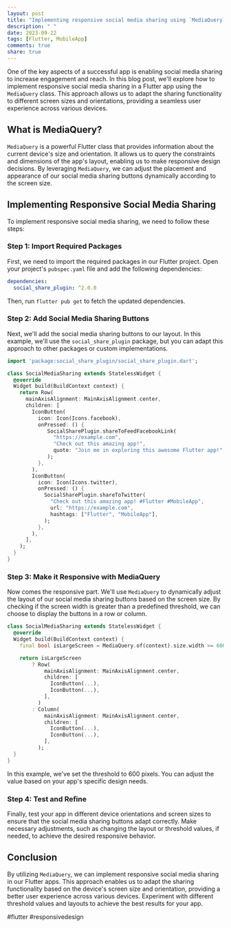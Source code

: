 ```yaml
---
layout: post
title: "Implementing responsive social media sharing using `MediaQuery` in Flutter"
description: " "
date: 2023-09-22
tags: [Flutter, MobileApp]
comments: true
share: true
---
```


One of the key aspects of a successful app is enabling social media sharing to increase engagement and reach. In this blog post, we'll explore how to implement responsive social media sharing in a Flutter app using the `MediaQuery` class. This approach allows us to adapt the sharing functionality to different screen sizes and orientations, providing a seamless user experience across various devices.

## What is MediaQuery?

`MediaQuery` is a powerful Flutter class that provides information about the current device's size and orientation. It allows us to query the constraints and dimensions of the app's layout, enabling us to make responsive design decisions. By leveraging `MediaQuery`, we can adjust the placement and appearance of our social media sharing buttons dynamically according to the screen size.

## Implementing Responsive Social Media Sharing

To implement responsive social media sharing, we need to follow these steps:

### Step 1: Import Required Packages

First, we need to import the required packages in our Flutter project. Open your project's `pubspec.yaml` file and add the following dependencies:

```yaml
dependencies:
  social_share_plugin: ^2.0.0
```

Then, run `flutter pub get` to fetch the updated dependencies.

### Step 2: Add Social Media Sharing Buttons

Next, we'll add the social media sharing buttons to our layout. In this example, we'll use the `social_share_plugin` package, but you can adapt this approach to other packages or custom implementations.

```dart
import 'package:social_share_plugin/social_share_plugin.dart';

class SocialMediaSharing extends StatelessWidget {
  @override
  Widget build(BuildContext context) {
    return Row(
      mainAxisAlignment: MainAxisAlignment.center,
      children: [
        IconButton(
          icon: Icon(Icons.facebook),
          onPressed: () {
             SocialSharePlugin.shareToFeedFacebookLink(
               "https://example.com",
               "Check out this amazing app!",
               quote: "Join me in exploring this awesome Flutter app!",
             );
          },
        ),
        IconButton(
          icon: Icon(Icons.twitter),
          onPressed: () {
            SocialSharePlugin.shareToTwitter(
              "Check out this amazing app! #Flutter #MobileApp",
              url: "https://example.com",
              hashtags: ["Flutter", "MobileApp"],
            );
          },
        ),
      ],
    );
  }
}
```

### Step 3: Make it Responsive with MediaQuery

Now comes the responsive part. We'll use `MediaQuery` to dynamically adjust the layout of our social media sharing buttons based on the screen size. By checking if the screen width is greater than a predefined threshold, we can choose to display the buttons in a row or column.

```dart
class SocialMediaSharing extends StatelessWidget {
  @override
  Widget build(BuildContext context) {
    final bool isLargeScreen = MediaQuery.of(context).size.width >= 600;

    return isLargeScreen
        ? Row(
            mainAxisAlignment: MainAxisAlignment.center,
            children: [
              IconButton(...),
              IconButton(...),
            ],
          )
        : Column(
            mainAxisAlignment: MainAxisAlignment.center,
            children: [
              IconButton(...),
              IconButton(...),
            ],
          );
  }
}
```

In this example, we've set the threshold to 600 pixels. You can adjust the value based on your app's specific design needs.

### Step 4: Test and Refine

Finally, test your app in different device orientations and screen sizes to ensure that the social media sharing buttons adapt correctly. Make necessary adjustments, such as changing the layout or threshold values, if needed, to achieve the desired responsive behavior.

## Conclusion

By utilizing `MediaQuery`, we can implement responsive social media sharing in our Flutter apps. This approach enables us to adapt the sharing functionality based on the device's screen size and orientation, providing a better user experience across various devices. Experiment with different threshold values and layouts to achieve the best results for your app.

#flutter #responsivedesign